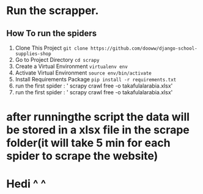 # Run the scrapper.

## How To run the spiders
1. Clone This Project `git clone https://github.com/dooww/django-school-supplies-shop`
2. Go to Project Directory `cd scrapy`
3. Create a Virtual Environment `virtualenv env`
4. Activate Virtual Environment `source env/bin/activate`
5. Install Requirements Package `pip install -r requirements.txt`
6. run the first spider : ' scrapy crawl free -o takafulalarabia.xlsx'
7. run the first spider : ' scrapy crawl free -o takafulalarabia.xlsx'
# after runningthe script the data will be stored in a xlsx file in the scrape folder(it will take 5 min for each spider to scrape the website)
# Hedi ^ ^
